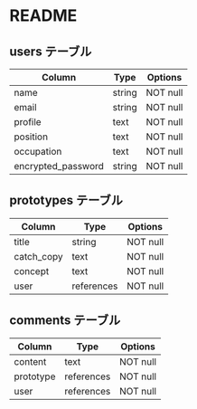# README

## users テーブル
| Column             | Type   | Options     |
| ------------------ | ------ | ----------- |
| name               | string | NOT null    |
| email              | string | NOT null    |
| profile            | text   | NOT null    |
| position           | text   | NOT null    |
| occupation         | text   | NOT null    |
| encrypted_password | string | NOT null    |

## prototypes テーブル
| Column             | Type       | Options     |
| ------------------ | ---------- | ----------- |
| title              | string     | NOT null    |
| catch_copy         | text       | NOT null    |
| concept            | text       | NOT null    |
| user               | references | NOT null    |

## comments テーブル
| Column             | Type       | Options     |
| ------------------ | ---------- | ----------- |
| content            | text       | NOT null    |
| prototype          | references | NOT null    |
| user               | references | NOT null    |